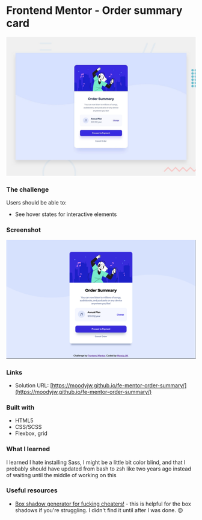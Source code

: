 # Frontend Mentor - Order summary card

![Design preview for the Order summary card coding challenge](./design/desktop-preview.jpg)

### The challenge

Users should be able to:

- See hover states for interactive elements

### Screenshot

![](./images/order-summary-card-screenshot2.png)

### Links

- Solution URL: [https://moodyjw.github.io/fe-mentor-order-summary/](https://moodyjw.github.io/fe-mentor-order-summary/)

### Built with

- HTML5
- CSS/SCSS
- Flexbox, grid

### What I learned

I learned I hate installing Sass, I might be a little bit color blind, and that I probably should have updated from bash to zsh like two years ago instead of waiting until the middle of working on this

### Useful resources

- [Box shadow generator for fucking cheaters!](https://developer.mozilla.org/en-US/docs/Web/CSS/CSS_Backgrounds_and_Borders/Box-shadow_generator) - this is helpful for the box shadows if you're struggling. I didn't find it until after I was done. 🙃
